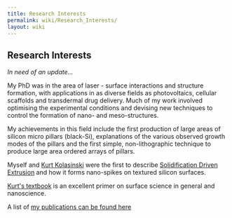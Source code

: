 ```yaml
---
title: Research Interests
permalink: wiki/Research_Interests/
layout: wiki
---
```


Research Interests
------------------

*In need of an update...*

My PhD was in the area of laser - surface interactions and structure
formation, with applications in as diverse fields as photovoltaics,
cellular scaffolds and transdermal drug delivery. Much of my work
involved optimising the experimental conditions and devising new
techniques to control the formation of nano- and meso-structures.

My achievements in this field include the first production of large
areas of silicon micro pillars (black-Si), explanations of the various
observed growth modes of the pillars and the first simple,
non-lithographic technique to produce large area ordered arrays of
pillars.

Myself and [Kurt Kolasinski](http://courses.wcupa.edu/kkolasinski/) were
the first to describe [Solidification Driven
Extrusion](/wiki/Solidification_Driven_Extrusion "wikilink") and how it forms
nano-spikes on textured silicon surfaces.

[Kurt's textbook](http://courses.wcupa.edu/kkolasinski/surfacescience/)
is an excellent primer on surface science in general and nanoscience.

A list of [ my publications can be found here](/wiki/My_Papers "wikilink")
